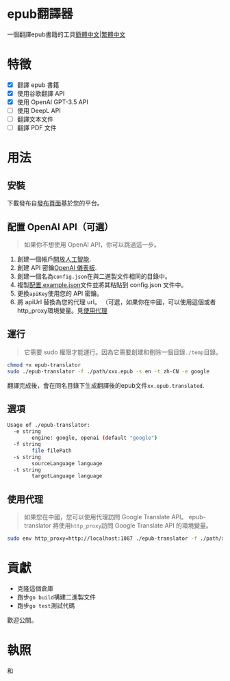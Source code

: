 # epub翻譯器

一個翻譯epub書籍的工具[簡體中文](./README.zh-CN.md)\|[繁體中文](./README.zh-TW.md)

# 特徵

-   [x] 翻譯 epub 書籍
-   [x] 使用谷歌翻譯 API
-   [x] 使用 OpenAI GPT-3.5 API
-   [ ] 使用 DeepL API
-   [ ] 翻譯文本文件
-   [ ] 翻譯 PDF 文件

# 用法

## 安裝

下載發布自[發布頁面](https://github.com/smark-d/epub-translator/releases)基於您的平台。

## 配置 OpenAI API（可選）

> 如果你不想使用 OpenAI API，你可以跳過這一步。

1.  創建一個帳戶[開放人工智能](https://openai.com/).
2.  創建 API 密鑰[OpenAI 儀表板](https://platform.openai.com/account/api-keys).
3.  創建一個名為`config.json`在與二進製文件相同的目錄中。
4.  複製[配置.example.json](./config.example.json)文件並將其粘貼到 config.json 文件中。
5.  更換`apiKey`使用您的 API 密鑰。
6.  將 apiUrl 替換為您的代理 url。 （可選，如果你在中國，可以使用這個或者http_proxy環境變量。見[使用代理](#using-proxy)

## 運行

> 它需要 sudo 權限才能運行。因為它需要創建和刪除一個目錄`./temp`目錄。

```bash
chmod +x epub-translator
sudo ./epub-translator -f ./path/xxx.epub -s en -t zh-CN -e google
```

翻譯完成後，會在同名目錄下生成翻譯後的epub文件`xx.epub.translated`.

## 選項

```bash
Usage of ./epub-translator:
  -e string
        engine: google, openai (default "google")
  -f string
        file filePath
  -s string
        sourceLanguage language
  -t string
        targetLanguage language
```

## 使用代理

> 如果您在中國，您可以使用代理訪問 Google Translate API。
> epub-translator 將使用`http_proxy`訪問 Google Translate API 的環境變量。

```bash
sudo env http_proxy=http://localhost:1087 ./epub-translator -f ./path/xxx.epub -s en -t zh-CN -e google
```

# 貢獻

-   克隆這個倉庫
-   跑步`go build`構建二進製文件
-   跑步`go test`測試代碼

歡迎公關。

# 執照

和

